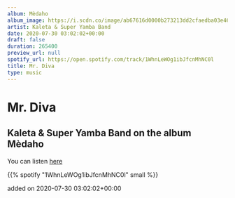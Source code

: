 ```yaml
---
album: Mèdaho
album_image: https://i.scdn.co/image/ab67616d0000b273213dd2cfaedba03e461b9caf
artist: Kaleta & Super Yamba Band
date: 2020-07-30 03:02:02+00:00
draft: false
duration: 265400
preview_url: null
spotify_url: https://open.spotify.com/track/1WhnLeWOg1ibJfcnMhNC0l
title: Mr. Diva
type: music
---
```



# Mr. Diva

## Kaleta & Super Yamba Band on the album Mèdaho

You can listen [here](https://open.spotify.com/track/1WhnLeWOg1ibJfcnMhNC0l)

{{% spotify "1WhnLeWOg1ibJfcnMhNC0l" small %}}

added on 2020-07-30 03:02:02+00:00